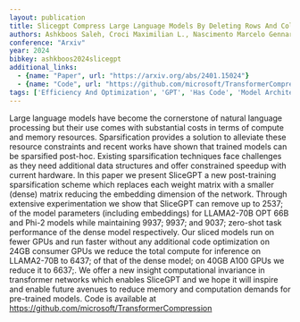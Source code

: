 ```yaml
---
layout: publication
title: Slicegpt Compress Large Language Models By Deleting Rows And Columns
authors: Ashkboos Saleh, Croci Maximilian L., Nascimento Marcelo Gennari Do, Hoefler Torsten, Hensman James
conference: "Arxiv"
year: 2024
bibkey: ashkboos2024slicegpt
additional_links:
  - {name: "Paper", url: "https://arxiv.org/abs/2401.15024"}
  - {name: "Code", url: "https://github.com/microsoft/TransformerCompression"}
tags: ['Efficiency And Optimization', 'GPT', 'Has Code', 'Model Architecture', 'Pretraining Methods', 'Pruning', 'Training Techniques', 'Transformer']
---
```

Large language models have become the cornerstone of natural language processing but their use comes with substantial costs in terms of compute and memory resources. Sparsification provides a solution to alleviate these resource constraints and recent works have shown that trained models can be sparsified post-hoc. Existing sparsification techniques face challenges as they need additional data structures and offer constrained speedup with current hardware. In this paper we present SliceGPT a new post-training sparsification scheme which replaces each weight matrix with a smaller (dense) matrix reducing the embedding dimension of the network. Through extensive experimentation we show that SliceGPT can remove up to 2537; of the model parameters (including embeddings) for LLAMA2-70B OPT 66B and Phi-2 models while maintaining 9937; 9937; and 9037; zero-shot task performance of the dense model respectively. Our sliced models run on fewer GPUs and run faster without any additional code optimization on 24GB consumer GPUs we reduce the total compute for inference on LLAMA2-70B to 6437; of that of the dense model; on 40GB A100 GPUs we reduce it to 6637;. We offer a new insight computational invariance in transformer networks which enables SliceGPT and we hope it will inspire and enable future avenues to reduce memory and computation demands for pre-trained models. Code is available at https://github.com/microsoft/TransformerCompression
